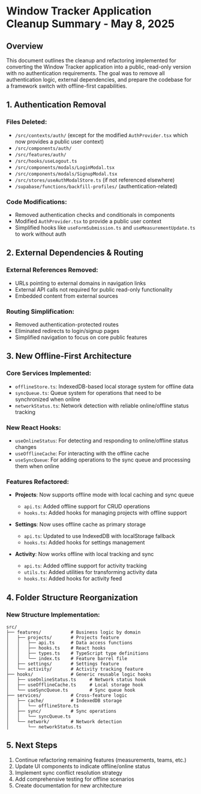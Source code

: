 
# Window Tracker Application Cleanup Summary - May 8, 2025

## Overview

This document outlines the cleanup and refactoring implemented for converting the Window Tracker application into a public, read-only version with no authentication requirements. The goal was to remove all authentication logic, external dependencies, and prepare the codebase for a framework switch with offline-first capabilities.

## 1. Authentication Removal

### Files Deleted:
- `/src/contexts/auth/` (except for the modified `AuthProvider.tsx` which now provides a public user context)
- `/src/components/auth/`
- `/src/features/auth/`
- `/src/hooks/useLogout.ts`
- `/src/components/modals/LoginModal.tsx`
- `/src/components/modals/SignupModal.tsx`
- `/src/stores/useAuthModalStore.ts` (if not referenced elsewhere)
- `/supabase/functions/backfill-profiles/` (authentication-related)

### Code Modifications:
- Removed authentication checks and conditionals in components
- Modified `AuthProvider.tsx` to provide a public user context
- Simplified hooks like `useFormSubmission.ts` and `useMeasurementUpdate.ts` to work without auth

## 2. External Dependencies & Routing

### External References Removed:
- URLs pointing to external domains in navigation links
- External API calls not required for public read-only functionality
- Embedded content from external sources

### Routing Simplification:
- Removed authentication-protected routes
- Eliminated redirects to login/signup pages
- Simplified navigation to focus on core public features

## 3. New Offline-First Architecture

### Core Services Implemented:
- `offlineStore.ts`: IndexedDB-based local storage system for offline data
- `syncQueue.ts`: Queue system for operations that need to be synchronized when online
- `networkStatus.ts`: Network detection with reliable online/offline status tracking

### New React Hooks:
- `useOnlineStatus`: For detecting and responding to online/offline status changes
- `useOfflineCache`: For interacting with the offline cache
- `useSyncQueue`: For adding operations to the sync queue and processing them when online

### Features Refactored:
- **Projects**: Now supports offline mode with local caching and sync queue
  - `api.ts`: Added offline support for CRUD operations
  - `hooks.ts`: Added hooks for managing projects with offline support

- **Settings**: Now uses offline cache as primary storage
  - `api.ts`: Updated to use IndexedDB with localStorage fallback
  - `hooks.ts`: Added hooks for settings management

- **Activity**: Now works offline with local tracking and sync
  - `api.ts`: Added offline support for activity tracking
  - `utils.ts`: Added utilities for transforming activity data
  - `hooks.ts`: Added hooks for activity feed

## 4. Folder Structure Reorganization

### New Structure Implementation:
```
src/
├── features/           # Business logic by domain
│   ├── projects/       # Projects feature
│   │   ├── api.ts      # Data access functions
│   │   ├── hooks.ts    # React hooks
│   │   ├── types.ts    # TypeScript type definitions
│   │   └── index.ts    # Feature barrel file
│   ├── settings/       # Settings feature  
│   └── activity/       # Activity tracking feature
├── hooks/              # Generic reusable logic hooks
│   ├── useOnlineStatus.ts     # Network status hook
│   ├── useOfflineCache.ts     # Local storage hook
│   └── useSyncQueue.ts        # Sync queue hook
├── services/           # Cross-feature logic
│   ├── cache/          # IndexedDB storage
│   │   └── offlineStore.ts
│   ├── sync/           # Sync operations
│   │   └── syncQueue.ts
│   └── network/        # Network detection
│       └── networkStatus.ts
```

## 5. Next Steps

1. Continue refactoring remaining features (measurements, teams, etc.)
2. Update UI components to indicate offline/online status
3. Implement sync conflict resolution strategy
4. Add comprehensive testing for offline scenarios
5. Create documentation for new architecture
